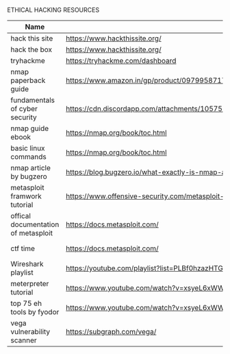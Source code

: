 ETHICAL HACKING RESOURCES


| Name | Source | Description |
|------|--------|-------------|
|hack this site|https://www.hackthissite.org/| |
|hack the box|https://www.hackthissite.org/| |
|tryhackme|https://tryhackme.com/dashboard| |
|nmap paperback guide|https://www.amazon.in/gp/product/0979958717/ref=ppx_yo_dt_b_asin_title_o00_s00?ie=UTF8&psc=1| |
| fundamentals of cyber security|https://cdn.discordapp.com/attachments/1057562968977580053/1057576776152391751/Kali_Linux_Hacking_A_Complete_Step_by_Step_Guide_to_Learn_the_Fundamentals_of_Cyber_Security_Hacking_and_Penetration| |
|nmap guide ebook|https://nmap.org/book/toc.html| |
|basic linux commands| https://nmap.org/book/toc.html| |
|nmap article by bugzero| https://blog.bugzero.io/what-exactly-is-nmap-and-what-can-you-do-with-it-77a2e18f73ce| |
|metasploit framwork tutorial| https://www.offensive-security.com/metasploit-unleashed/| |
|offical documentation of metasploit | https://docs.metasploit.com/ | |
|ctf time| https://docs.metasploit.com/ | website to find ctfs|
|Wireshark playlist|https://youtube.com/playlist?list=PLBf0hzazHTGPgyxeEj_9LBHiqjtNEjsgt| |
|meterpreter tutorial| https://www.youtube.com/watch?v=xsyeL6xWWy4 | |
|top 75 eh tools by fyodor| https://www.youtube.com/watch?v=xsyeL6xWWy4| |
|vega vulnerability scanner| https://subgraph.com/vega/| |

